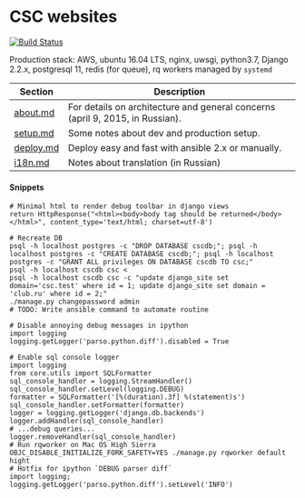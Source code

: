 # CSC websites

[![Build Status](https://magnum.travis-ci.com/cscenter/site.svg?token=FeohhsTsZzQVU5xBDk5L&branch=master)](https://magnum.travis-ci.com/cscenter/site)

Production stack: AWS, ubuntu 16.04 LTS, nginx, uwsgi, python3.7, Django 2.2.x, postgresql 11, redis (for queue), rq workers managed by `systemd`

Section | Description
--- | ---
[about.md](https://github.com/cscenter/site/tree/master/docs/about.md) | For details on architecture and general concerns (april 9, 2015, in Russian).
[setup.md](https://github.com/cscenter/site/tree/master/docs/setup.md) | Some notes about dev and production setup.
[deploy.md](https://github.com/cscenter/site/tree/master/docs/deploy.md) | Deploy easy and fast with ansible 2.x or manually.
[i18n.md](https://github.com/cscenter/site/tree/master/docs/i18n.md) | Notes about translation (in Russian)


#### Snippets

```
# Minimal html to render debug toolbar in django views 
return HttpResponse("<html><body>body tag should be returned</body></html>", content_type='text/html; charset=utf-8')

# Recreate DB
psql -h localhost postgres -c "DROP DATABASE cscdb;"; psql -h localhost postgres -c "CREATE DATABASE cscdb;"; psql -h localhost postgres -c "GRANT ALL privileges ON DATABASE cscdb TO csc;"
psql -h localhost cscdb csc < 
psql -h localhost cscdb csc -c "update django_site set domain='csc.test' where id = 1; update django_site set domain = 'club.ru' where id = 2;"
./manage.py changepassword admin
# TODO: Write ansible command to automate routine

# Disable annoying debug messages in ipython
import logging
logging.getLogger('parso.python.diff').disabled = True

# Enable sql console logger
import logging
from core.utils import SQLFormatter
sql_console_handler = logging.StreamHandler()
sql_console_handler.setLevel(logging.DEBUG)
formatter = SQLFormatter('[%(duration).3f] %(statement)s')
sql_console_handler.setFormatter(formatter)
logger = logging.getLogger('django.db.backends')
logger.addHandler(sql_console_handler)
# ...debug queries...
logger.removeHandler(sql_console_handler)
# Run rqworker on Mac OS High Sierra
OBJC_DISABLE_INITIALIZE_FORK_SAFETY=YES ./manage.py rqworker default hight
# Hotfix for ipython `DEBUG parser diff`
import logging; logging.getLogger('parso.python.diff').setLevel('INFO')  
```

